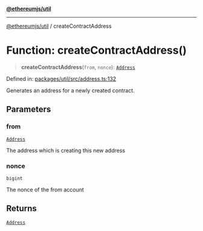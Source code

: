 [**@ethereumjs/util**](../README.md)

***

[@ethereumjs/util](../README.md) / createContractAddress

# Function: createContractAddress()

> **createContractAddress**(`from`, `nonce`): [`Address`](../classes/Address.md)

Defined in: [packages/util/src/address.ts:132](https://github.com/Dargon789/ethereumjs-monorepo/blob/master/packages/util/src/address.ts#L132)

Generates an address for a newly created contract.

## Parameters

### from

[`Address`](../classes/Address.md)

The address which is creating this new address

### nonce

`bigint`

The nonce of the from account

## Returns

[`Address`](../classes/Address.md)

